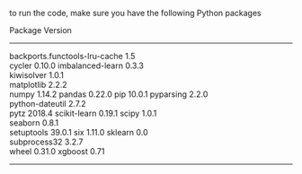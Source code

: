 to run the code, make sure you have the following Python packages

Package                       Version
----------------------------- -------
backports.functools-lru-cache 1.5    
cycler                        0.10.0
imbalanced-learn              0.3.3  
kiwisolver                    1.0.1  
matplotlib                    2.2.2  
numpy                         1.14.2
pandas                        0.22.0
pip                           10.0.1
pyparsing                     2.2.0  
python-dateutil               2.7.2  
pytz                          2018.4
scikit-learn                  0.19.1
scipy                         1.0.1  
seaborn                       0.8.1  
setuptools                    39.0.1
six                           1.11.0
sklearn                       0.0    
subprocess32                  3.2.7  
wheel                         0.31.0
xgboost                       0.71   

--------------------------------------------------------------------------------
